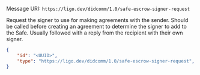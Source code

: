 Message URI: `https://ligo.dev/didcomm/1.0/safe-escrow-signer-request`

Request the signer to use for making agreements with the sender. Should be called before creating an agreement to determine the signer to add to the Safe. Usually followed with a reply from the recipient with their own signer.

```json
{
	"id": "<UUID>",
    "type": "https://ligo.dev/didcomm/1.0/safe-escrow-signer-request",
}
```